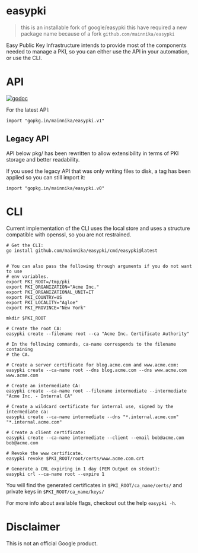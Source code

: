 easypki
======

> this is an installable fork of google/easypki
> this have required a new package name because of a fork
> `github.com/mainnika/easypki`

Easy Public Key Infrastructure intends to provide most of the components needed
to manage a PKI, so you can either use the API in your automation, or use the
CLI.

# API

[![godoc](https://godoc.org/github.com/mainnika/easypki?status.svg)](https://godoc.org/github.com/mainnika/easypki)

For the latest API:

```
import "gopkg.in/mainnika/easypki.v1"
```

## Legacy API

API below pkg/ has been rewritten to allow extensibility in terms of PKI
storage and better readability.

If you used the legacy API that was only writing files to disk, a tag has been
applied so you can still import it:

```
import "gopkg.in/mainnika/easypki.v0"
```

# CLI

Current implementation of the CLI uses the local store and uses a structure
compatible with openssl, so you are not restrained.

```
# Get the CLI:
go install github.com/mainnika/easypki/cmd/easypki@latest


# You can also pass the following through arguments if you do not want to use
# env variables.
export PKI_ROOT=/tmp/pki
export PKI_ORGANIZATION="Acme Inc."
export PKI_ORGANIZATIONAL_UNIT=IT
export PKI_COUNTRY=US
export PKI_LOCALITY="Agloe"
export PKI_PROVINCE="New York"

mkdir $PKI_ROOT

# Create the root CA:
easypki create --filename root --ca "Acme Inc. Certificate Authority"

# In the following commands, ca-name corresponds to the filename containing
# the CA.

# Create a server certificate for blog.acme.com and www.acme.com:
easypki create --ca-name root --dns blog.acme.com --dns www.acme.com www.acme.com

# Create an intermediate CA:
easypki create --ca-name root --filename intermediate --intermediate "Acme Inc. - Internal CA"

# Create a wildcard certificate for internal use, signed by the intermediate ca:
easypki create --ca-name intermediate --dns "*.internal.acme.com" "*.internal.acme.com"

# Create a client certificate:
easypki create --ca-name intermediate --client --email bob@acme.com bob@acme.com

# Revoke the www certificate.
easypki revoke $PKI_ROOT/root/certs/www.acme.com.crt

# Generate a CRL expiring in 1 day (PEM Output on stdout):
easypki crl --ca-name root --expire 1
```
You will find the generated certificates in `$PKI_ROOT/ca_name/certs/` and
private keys in `$PKI_ROOT/ca_name/keys/`

For more info about available flags, checkout out the help `easypki -h`.

# Disclaimer

This is not an official Google product.
